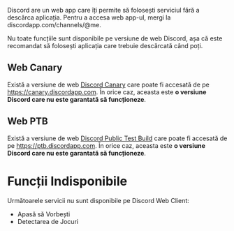 <!-- TITLE: [RO] Discord Web -->
<!-- SUBTITLE:Aplicația Discord pentru browser -->

Discord are un web app care îți permite să folosești serviciul fără a descărca aplicația. Pentru a accesa web app-ul, mergi la discordapp.com/channels/@me. 

Nu toate funcțiile sunt disponibile pe versiune de web Discord, așa că este recomandat să folosești aplicația care trebuie descărcată când poți.

## Web Canary

Există a versiune de web [Discord Canary](/canary) care poate fi accesată de pe https://canary.discordapp.com. În orice caz, aceasta este **o versiune Discord care nu este garantată să funcționeze**.

## Web PTB

Există a versiune de web [Discord Public Test Build](/ptb)  care poate fi accesată de pe https://ptb.discordapp.com. În orice caz, aceasta este **o versiune Discord care nu este garantată să funcționeze**.

# Funcții Indisponibile

Următoarele servicii nu sunt disponibile pe Discord Web Client:

- Apasă să Vorbești
- Detectarea de Jocuri